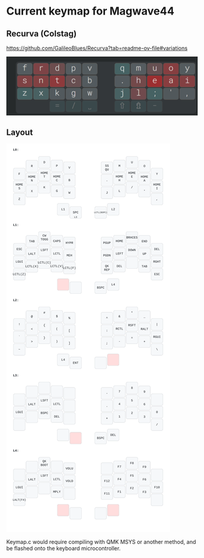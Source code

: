 # Current keymap for Magwave44

## Recurva (Colstag)
https://github.com/GalileoBlues/Recurva?tab=readme-ov-file#variations

![alt text](https://github.com/aodh66/qmk-sweep/blob/main/images/Recurva.png?raw=true)

## Layout

![alt text](https://github.com/aodh66/qmk-sweep/blob/main/images/my_keymap.svg?raw=true)

Keymap.c would require compiling with QMK MSYS or another method, and be flashed onto the keyboard microcontroller.